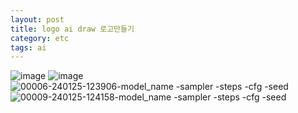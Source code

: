 ```yaml
---
layout: post
title: logo ai draw 로고만들기
category: etc
tags: ai
---
```


![image](https://github.com/gunug/gunug.github.io/assets/52345276/148bcb37-6dd9-4432-a3f9-397ff497bc44)
![image](https://github.com/gunug/gunug.github.io/assets/52345276/0483ed51-099b-4ec7-befa-16d451286db6)
![00006-240125-123906-model_name -sampler -steps -cfg -seed](https://github.com/gunug/gunug.github.io/assets/52345276/d6e35021-aabb-4400-bad2-5b780bc46ee4)
![00009-240125-124158-model_name -sampler -steps -cfg -seed](https://github.com/gunug/gunug.github.io/assets/52345276/06b5e959-e83a-4c61-883c-1c7fea35a762)
